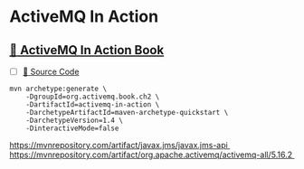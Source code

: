# ActiveMQ In Action


## [ :notebook: ActiveMQ In Action Book](https://www.manning.com/books/activemq-in-action)

- [ ] [:scroll: Source Code](https://github.com/bsnyder/activemq-in-action)

```
mvn archetype:generate \
    -DgroupId=org.activemq.book.ch2 \
    -DartifactId=activemq-in-action \
    -DarchetypeArtifactId=maven-archetype-quickstart \
    -DarchetypeVersion=1.4 \
    -DinteractiveMode=false
```

https://mvnrepository.com/artifact/javax.jms/javax.jms-api 
https://mvnrepository.com/artifact/org.apache.activemq/activemq-all/5.16.2 
